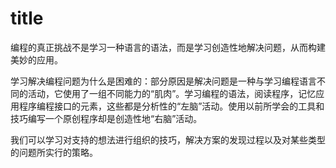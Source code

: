 # title

编程的真正挑战不是学习一种语言的语法，而是学习创造性地解决问题，从而构建美妙的应用。

学习解决编程问题为什么是困难的：部分原因是解决问题是一种与学习编程语言不同的活动，它使用了一组不同能力的“肌肉”。学习编程的语法，阅读程序，记忆应用程序编程接口的元素，这些都是分析性的“左脑”活动。使用以前所学会的工具和技巧编写一个原创程序却是创造性地“右脑”活动。

我们可以学习对支持的想法进行组织的技巧，解决方案的发现过程以及对某些类型的问题所实行的策略。
